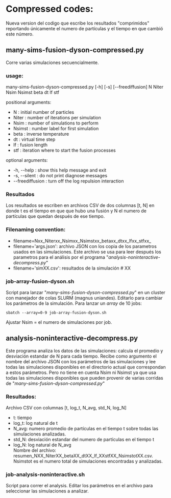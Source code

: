 # Compressed codes:

Nueva version del codigo que escribe los resultados "comprimidos" reportando únicamente el numero de partículas y el tiempo en que cambió este número.  
## many-sims-fusion-dyson-compressed.py
Corre varias simulaciones secuencialmente.  
### usage:   
many-sims-fusion-dyson-compressed.py [-h] [-s] [--freediffusion]
                                            N Niter Nsim Nsimst beta dt lf stf  

positional arguments:  
  * N             :   initial number of particles
  * Niter         :   number of iterations per simulation
  * Nsim          :   number of simulations to perform
  * Nsimst        :   number label for first simulation
  * beta          :   inverse temperature
  * dt            :   virtual time step
  * lf            :   fusion length
  * stf           :   iteration where to start the fusion processes

optional arguments:  
  * -h, --help    :   show this help message and exit
  * -s, --silent  :   do not print diagnose messages
  * --freediffusion :  turn off the log repulsion interaction  

### Resultados
Los resultados se escriben en archivos CSV de dos columnas [t, N] en donde t es el tiempo en que que hubo una fusión y N el numero de partículas que quedan después de ese tiempo.

### Filenaming convention:  
* filename=Nxx_Niterxx_Nsimxx_Nsimstxx_betaxx_dtxx_lfxx_stfxx_  
* filename+'args.json': archivo JSON con los copia de los parametros usados en las simulaciones. Este archivo se usa para leer después los parametros para el análisis por el programa "_analysis-noninteractive-decompress.py_"  
* filename+'simXX.csv': resultados de la simulación # XX

### job-array-fusion-dyson.sh  
Script para lanzar "_many-sims-fusion-dyson-compressed.py_" en un cluster con manejador de colas SLURM (magnus uniandes). Editarlo para cambiar los parámetros de la simulación. Para lanzar un _array_ de 10 jobs:  
```console
sbatch --array=0-9 job-array-fusion-dyson.sh
```
Ajustar Nsim = el numero de simulaciones por job.  

## analysis-noninteractive-decompress.py  
Este programa analiza los datos de las simulaciones: calcula el promedio y desviación estandar de N para cada tiempo. Recibe como argumento el nombre del archivo JSON con los parámetros de las simulaciones y lee todas las simulaciones disponibles en el directorio actual que correspondan a estos parámetros. Pero no tiene en cuenta Nsim ni Nsimst ya que usa todas las simulaciones disponibles que pueden provenir de varias corridas de "_many-sims-fusion-dyson-compressed.py_"  

### Resultados:
Archivo CSV con columnas [t, log_t, N_avg, std_N, log_N]
* t: tiempo
* log_t: log natural de t
* N_avg: numero promedio de partículas en el tiempo t sobre todas las simulaciones analizadas.
* std_N: desviación estandar del numero de partículas en el tiempo t
* log_N: log natural de N_avg  
Nombre del archivo: resumen_NXX_NiterXX_betaXX_dtXX_lf_XXstfXX_NsimstotXX.csv.  
Nsimstot es el numero total de simulaciones encontradas y analizadas.  

### job-analysis-noninteractive.sh
Script para correr el analysis. Editar los parámetros en el archivo para seleccionar las simulaciones a analizar.  

